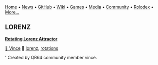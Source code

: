 [Home](https://qb64.com) • [News](/news.md) • [GitHub](/github.md) • [Wiki](/wiki.md) • [Games](/games.md) • [Media](/media.md) • [Community](/community.md) • [Rolodex](/rolodex.md) • [More...](/more.md)

## LORENZ

**[Rotating Lorenz Attractor](lorenz-attractor/index)**

[🐝 Vince](vince) 🔗 [lorenz](lorenz), [rotations](rotations)

' Created by QB64 community member vince.
